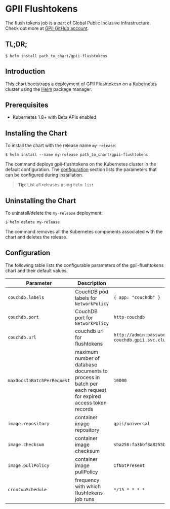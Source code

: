 # GPII Flushtokens

The flush tokens job is a part of Global Public Inclusive Infrastructure.
Check out more at [GPII GitHub account](https://github.com/gpii).

## TL;DR;

```console
$ helm install path_to_chart/gpii-flushtokens
```

## Introduction

This chart bootstraps a deployment of GPII Flushtokesn on a [Kubernetes](http://kubernetes.io) cluster using the [Helm](https://helm.sh) package manager.

## Prerequisites
  - Kubernetes 1.8+ with Beta APIs enabled

## Installing the Chart

To install the chart with the release name `my-release`:

```console
$ helm install --name my-release path_to_chart/gpii-flushtokens
```

The command deploys gpii-flushtokens on the Kubernetes cluster in the default configuration. The [configuration](#configuration) section lists the parameters that can be configured during installation.

> **Tip**: List all releases using `helm list`

## Uninstalling the Chart

To uninstall/delete the `my-release` deployment:

```console
$ helm delete my-release
```

The command removes all the Kubernetes components associated with the chart and deletes the release.

## Configuration

The following table lists the configurable parameters of the gpii-flushtokens chart and their default values.

Parameter | Description | Default
--- | --- | ---
`couchdb.labels` | CouchDB pod labels for `NetworkPolicy` | `{ app: "couchdb" }`
`couchdb.port` | CouchDB port for `NetworkPolicy` | `http-couchdb`
`couchdb.url` | couchdb url for flushtokens | `http://admin:password@couchdb-svc-couchdb.gpii.svc.cluster.local:5984/gpii`
`maxDocsInBatchPerRequest` | maximum number of database documents to process in batch per each request for expired access token records | `10000`
`image.repository` | container image repository | `gpii/universal`
`image.checksum` | container image checksum | `sha256:fa3bbf3a8255be83552da35b84a1a005d5cb3a44627510171a5a5eb11b2aea89`
`image.pullPolicy` | container image pullPolicy | `IfNotPresent`
`cronJobSchedule` | frequency with which flushtokens job runs | `*/15 * * * *`
